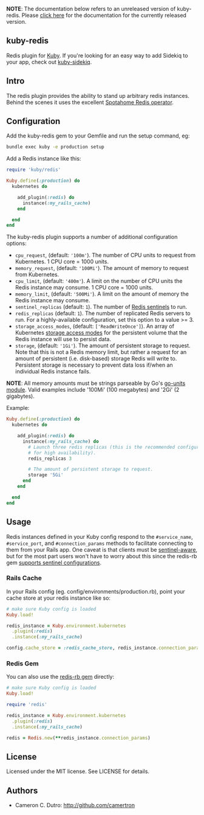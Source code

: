 **NOTE**: The documentation below refers to an unreleased version of kuby-redis. Please [click here](https://github.com/getkuby/kuby-redis/blob/v0.1.0/README.md) for the documentation for the currently released version.

## kuby-redis

Redis plugin for [Kuby](https://github.com/getkuby/kuby-core). If you're looking for an easy way to add Sidekiq to your app, check out [kuby-sidekiq](https://github.com/getkuby/kuby-sidekiq).

## Intro

The redis plugin provides the ability to stand up arbitrary redis instances. Behind the scenes it uses the excellent [Spotahome Redis operator](https://github.com/spotahome/redis-operator).

## Configuration

Add the kuby-redis gem to your Gemfile and run the setup command, eg:

```bash
bundle exec kuby -e production setup
```

Add a Redis instance like this:

```ruby
require 'kuby/redis'

Kuby.define(:production) do
  kubernetes do

    add_plugin(:redis) do
      instance(:my_rails_cache)
    end

  end
end
```

The kuby-redis plugin supports a number of additional configuration options:

* `cpu_request`, (default: `'100m'`). The number of CPU units to request from Kubernetes. 1 CPU core = 1000 units.
* `memory_request`, (default: `'100Mi'`). The amount of memory to request from Kubernetes.
* `cpu_limit`, (default: `'400m'`). A limit on the number of CPU units the Redis instance may consume. 1 CPU core = 1000 units.
* `memory_limit`, (default: `'500Mi'`). A limit on the amount of memory the Redis instance may consume.
* `sentinel_replicas` (default: `1`). The number of [Redis sentinels](https://redis.io/docs/manual/sentinel/) to run.
* `redis_replicas` (default: `1`). The number of replicated Redis servers to run. For a highly-available configuration, set this option to a value >= 3.
* `storage_access_modes`, (default: `['ReadWriteOnce']`). An array of Kubernetes [storage access modes](https://kubernetes.io/docs/concepts/storage/persistent-volumes/#access-modes) for the persistent volume that the Redis instance will use to persist data.
* `storage`, (default: `'1Gi'`). The amount of persistent storage to request. Note that this is not a Redis memory limit, but rather a request for an amount of persistent (i.e. disk-based) storage Redis will write to. Persistent storage is necessary to prevent data loss if/when an individual Redis instance fails.

**NOTE**: All memory amounts must be strings parseable by Go's [go-units module](https://pkg.go.dev/github.com/docker/go-units#example-FromHumanSize). Valid examples include '100Mi' (100 megabytes) and '2Gi' (2 gigabytes).

Example:

```ruby
Kuby.define(:production) do
  kubernetes do

    add_plugin(:redis) do
      instance(:my_rails_cache) do
        # Launch three redis replicas (this is the recommended configuration
        # for high availability).
        redis_replicas 3

        # The amount of persistent storage to request.
        storage '5Gi'
      end
    end

  end
end
```

## Usage

Redis instances defined in your Kuby config respond to the `#service_name`, `#service_port`, and `#connection_params` methods to facilitate connecting to them from your Rails app. One caveat is that clients must be [sentinel-aware](https://redis.io/docs/reference/sentinel-clients/), but for the most part users won't have to worry about this since the redis-rb gem [supports sentinel configurations](https://github.com/redis/redis-rb#sentinel-support).

### Rails Cache

In your Rails config (eg. config/environments/production.rb), point your cache store at your redis instance like so:

```ruby
# make sure Kuby config is loaded
Kuby.load!

redis_instance = Kuby.environment.kubernetes
  .plugin(:redis)
  .instance(:my_rails_cache)

config.cache_store = :redis_cache_store, redis_instance.connection_params
```

### Redis Gem

You can also use the [redis-rb gem](https://github.com/redis/redis-rb) directly:

```ruby
# make sure Kuby config is loaded
Kuby.load!

require 'redis'

redis_instance = Kuby.environment.kubernetes
  .plugin(:redis)
  .instance(:my_rails_cache)

redis = Redis.new(**redis_instance.connection_params)
```

## License

Licensed under the MIT license. See LICENSE for details.

## Authors

* Cameron C. Dutro: http://github.com/camertron
